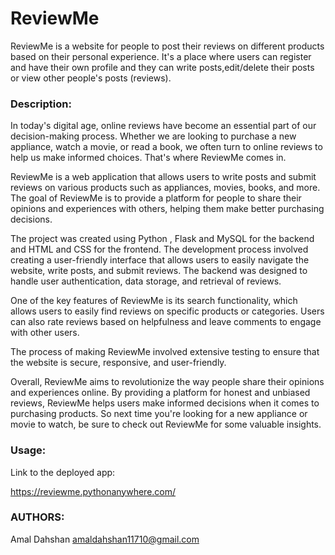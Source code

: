 # ReviewMe 
ReviewMe is a website for people to post their reviews on different products based on their personal experience. It's a place where users can register and have their own profile and they can write posts,edit/delete their posts or view other people's posts (reviews).

### Description:
In today's digital age, online reviews have become an essential part of our decision-making process. Whether we are looking to purchase a new appliance, watch a movie, or read a book, we often turn to online reviews to help us make informed choices. That's where ReviewMe comes in.


ReviewMe is a web application that allows users to write posts and submit reviews on various products such as appliances, movies, books, and more. The goal of ReviewMe is to provide a platform for people to share their opinions and experiences with others, helping them make better purchasing decisions.


The project was created using Python , Flask and MySQL for the backend and HTML and CSS for the frontend. The development process involved creating a user-friendly interface that allows users to easily navigate the website, write posts, and submit reviews. The backend was designed to handle user authentication, data storage, and retrieval of reviews.


One of the key features of ReviewMe is its search functionality, which allows users to easily find reviews on specific products or categories. Users can also rate reviews based on helpfulness and leave comments to engage with other users.

The process of making ReviewMe involved extensive testing to ensure that the website is secure, responsive, and user-friendly.

Overall, ReviewMe aims to revolutionize the way people share their opinions and experiences online. By providing a platform for honest and unbiased reviews, ReviewMe helps users make informed decisions when it comes to purchasing products. So next time you're looking for a new appliance or movie to watch, be sure to check out ReviewMe for some valuable insights.

### Usage:
Link to the deployed app:

https://reviewme.pythonanywhere.com/

### AUTHORS:
Amal Dahshan <amaldahshan11710@gmail.com>
